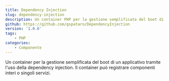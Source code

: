 ```yaml
---
title: Dependency Injection
slug: dependency-injection
description: Un container PHP per la gestione semplificata del boot di un applicativo tramite l'uso della dependency injection.
github: https://github.com/gspataro/DependencyInjection
version: '1.0.0'
tags:
    - PHP
categories:
    - Componente
---
```


Un container per la gestione semplificata del boot di un applicativo tramite l'uso della dependency injection. Il container può registrare componenti interi o singoli servizi.
